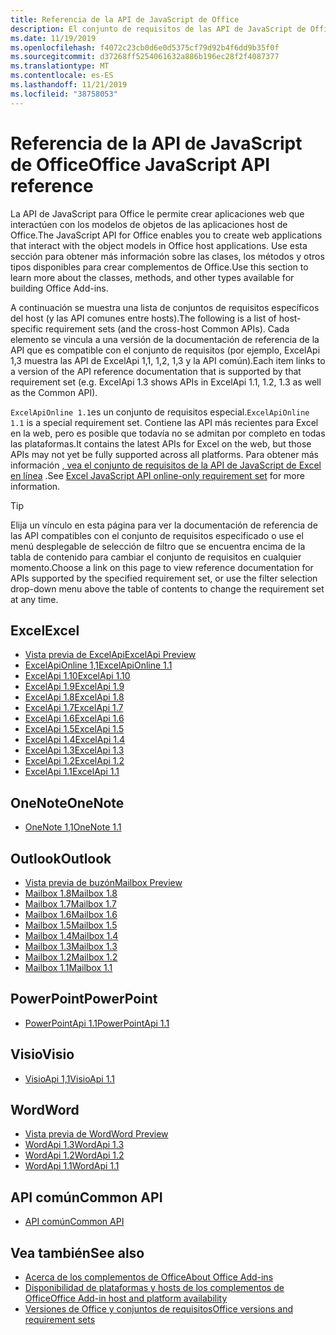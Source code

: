 ```yaml
---
title: Referencia de la API de JavaScript de Office
description: El conjunto de requisitos de las API de JavaScript de Office por host
ms.date: 11/19/2019
ms.openlocfilehash: f4072c23cb0d6e0d5375cf79d92b4f6dd9b35f0f
ms.sourcegitcommit: d37268ff5254061632a886b196ec28f2f4087377
ms.translationtype: MT
ms.contentlocale: es-ES
ms.lasthandoff: 11/21/2019
ms.locfileid: "38758053"
---
```

# <a name="office-javascript-api-reference"></a><span data-ttu-id="09c2b-103">Referencia de la API de JavaScript de Office</span><span class="sxs-lookup"><span data-stu-id="09c2b-103">Office JavaScript API reference</span></span>

<span data-ttu-id="09c2b-104">La API de JavaScript para Office le permite crear aplicaciones web que interactúen con los modelos de objetos de las aplicaciones host de Office.</span><span class="sxs-lookup"><span data-stu-id="09c2b-104">The JavaScript API for Office enables you to create web applications that interact with the object models in Office host applications.</span></span> <span data-ttu-id="09c2b-105">Use esta sección para obtener más información sobre las clases, los métodos y otros tipos disponibles para crear complementos de Office.</span><span class="sxs-lookup"><span data-stu-id="09c2b-105">Use this section to learn more about the classes, methods, and other types available for building Office Add-ins.</span></span>

<span data-ttu-id="09c2b-106">A continuación se muestra una lista de conjuntos de requisitos específicos del host (y las API comunes entre hosts).</span><span class="sxs-lookup"><span data-stu-id="09c2b-106">The following is a list of host-specific requirement sets (and the cross-host Common APIs).</span></span> <span data-ttu-id="09c2b-107">Cada elemento se vincula a una versión de la documentación de referencia de la API que es compatible con el conjunto de requisitos (por ejemplo, ExcelApi 1,3 muestra las API de ExcelApi 1,1, 1,2, 1,3 y la API común).</span><span class="sxs-lookup"><span data-stu-id="09c2b-107">Each item links to a version of the API reference documentation that is supported by that requirement set (e.g. ExcelApi 1.3 shows APIs in ExcelApi 1.1, 1.2, 1.3 as well as the Common API).</span></span>

<span data-ttu-id="09c2b-108">`ExcelApiOnline 1.1`es un conjunto de requisitos especial.</span><span class="sxs-lookup"><span data-stu-id="09c2b-108">`ExcelApiOnline 1.1` is a special requirement set.</span></span> <span data-ttu-id="09c2b-109">Contiene las API más recientes para Excel en la web, pero es posible que todavía no se admitan por completo en todas las plataformas.</span><span class="sxs-lookup"><span data-stu-id="09c2b-109">It contains the latest APIs for Excel on the web, but those APIs may not yet be fully supported across all platforms.</span></span> <span data-ttu-id="09c2b-110">Para obtener más información [, vea el conjunto de requisitos de la API de JavaScript de Excel en línea](/office/dev/add-ins/reference/requirement-sets/excel-api-online-requirement-set) .</span><span class="sxs-lookup"><span data-stu-id="09c2b-110">See [Excel JavaScript API online-only requirement set](/office/dev/add-ins/reference/requirement-sets/excel-api-online-requirement-set) for more information.</span></span>

> [!TIP]
> <span data-ttu-id="09c2b-111">Elija un vínculo en esta página para ver la documentación de referencia de las API compatibles con el conjunto de requisitos especificado o use el menú desplegable de selección de filtro que se encuentra encima de la tabla de contenido para cambiar el conjunto de requisitos en cualquier momento.</span><span class="sxs-lookup"><span data-stu-id="09c2b-111">Choose a link on this page to view reference documentation for APIs supported by the specified requirement set, or use the filter selection drop-down menu above the table of contents to change the requirement set at any time.</span></span>

## <a name="excel"></a><span data-ttu-id="09c2b-112">Excel</span><span class="sxs-lookup"><span data-stu-id="09c2b-112">Excel</span></span>

- [<span data-ttu-id="09c2b-113">Vista previa de ExcelApi</span><span class="sxs-lookup"><span data-stu-id="09c2b-113">ExcelApi Preview</span></span>](/javascript/api/excel?view=excel-js-preview)
- [<span data-ttu-id="09c2b-114">ExcelApiOnline 1,1</span><span class="sxs-lookup"><span data-stu-id="09c2b-114">ExcelApiOnline 1.1</span></span>](/javascript/api/excel?view=excel-js-online)
- [<span data-ttu-id="09c2b-115">ExcelApi 1.10</span><span class="sxs-lookup"><span data-stu-id="09c2b-115">ExcelApi 1.10</span></span>](/javascript/api/excel?view=excel-js-1.10)
- [<span data-ttu-id="09c2b-116">ExcelApi 1.9</span><span class="sxs-lookup"><span data-stu-id="09c2b-116">ExcelApi 1.9</span></span>](/javascript/api/excel?view=excel-js-1.9)
- [<span data-ttu-id="09c2b-117">ExcelApi 1.8</span><span class="sxs-lookup"><span data-stu-id="09c2b-117">ExcelApi 1.8</span></span>](/javascript/api/excel?view=excel-js-1.8)
- [<span data-ttu-id="09c2b-118">ExcelApi 1.7</span><span class="sxs-lookup"><span data-stu-id="09c2b-118">ExcelApi 1.7</span></span>](/javascript/api/excel?view=excel-js-1.7)
- [<span data-ttu-id="09c2b-119">ExcelApi 1.6</span><span class="sxs-lookup"><span data-stu-id="09c2b-119">ExcelApi 1.6</span></span>](/javascript/api/excel?view=excel-js-1.6)
- [<span data-ttu-id="09c2b-120">ExcelApi 1.5</span><span class="sxs-lookup"><span data-stu-id="09c2b-120">ExcelApi 1.5</span></span>](/javascript/api/excel?view=excel-js-1.5)
- [<span data-ttu-id="09c2b-121">ExcelApi 1.4</span><span class="sxs-lookup"><span data-stu-id="09c2b-121">ExcelApi 1.4</span></span>](/javascript/api/excel?view=excel-js-1.4)
- [<span data-ttu-id="09c2b-122">ExcelApi 1.3</span><span class="sxs-lookup"><span data-stu-id="09c2b-122">ExcelApi 1.3</span></span>](/javascript/api/excel?view=excel-js-1.3)
- [<span data-ttu-id="09c2b-123">ExcelApi 1.2</span><span class="sxs-lookup"><span data-stu-id="09c2b-123">ExcelApi 1.2</span></span>](/javascript/api/excel?view=excel-js-1.2)
- [<span data-ttu-id="09c2b-124">ExcelApi 1.1</span><span class="sxs-lookup"><span data-stu-id="09c2b-124">ExcelApi 1.1</span></span>](/javascript/api/excel?view=excel-js-1.1)

## <a name="onenote"></a><span data-ttu-id="09c2b-125">OneNote</span><span class="sxs-lookup"><span data-stu-id="09c2b-125">OneNote</span></span>

- [<span data-ttu-id="09c2b-126">OneNote 1,1</span><span class="sxs-lookup"><span data-stu-id="09c2b-126">OneNote 1.1</span></span>](/javascript/api/onenote?view=onenote-js-1.1)

## <a name="outlook"></a><span data-ttu-id="09c2b-127">Outlook</span><span class="sxs-lookup"><span data-stu-id="09c2b-127">Outlook</span></span>

- [<span data-ttu-id="09c2b-128">Vista previa de buzón</span><span class="sxs-lookup"><span data-stu-id="09c2b-128">Mailbox Preview</span></span>](/javascript/api/outlook?view=outlook-js-preview)
- [<span data-ttu-id="09c2b-129">Mailbox 1.8</span><span class="sxs-lookup"><span data-stu-id="09c2b-129">Mailbox 1.8</span></span>](/javascript/api/outlook?view=outlook-js-1.8)
- [<span data-ttu-id="09c2b-130">Mailbox 1.7</span><span class="sxs-lookup"><span data-stu-id="09c2b-130">Mailbox 1.7</span></span>](/javascript/api/outlook?view=outlook-js-1.7)
- [<span data-ttu-id="09c2b-131">Mailbox 1.6</span><span class="sxs-lookup"><span data-stu-id="09c2b-131">Mailbox 1.6</span></span>](/javascript/api/outlook?view=outlook-js-1.6)
- [<span data-ttu-id="09c2b-132">Mailbox 1.5</span><span class="sxs-lookup"><span data-stu-id="09c2b-132">Mailbox 1.5</span></span>](/javascript/api/outlook?view=outlook-js-1.5)
- [<span data-ttu-id="09c2b-133">Mailbox 1.4</span><span class="sxs-lookup"><span data-stu-id="09c2b-133">Mailbox 1.4</span></span>](/javascript/api/outlook?view=outlook-js-1.4)
- [<span data-ttu-id="09c2b-134">Mailbox 1.3</span><span class="sxs-lookup"><span data-stu-id="09c2b-134">Mailbox 1.3</span></span>](/javascript/api/outlook?view=outlook-js-1.3)
- [<span data-ttu-id="09c2b-135">Mailbox 1.2</span><span class="sxs-lookup"><span data-stu-id="09c2b-135">Mailbox 1.2</span></span>](/javascript/api/outlook?view=outlook-js-1.2)
- [<span data-ttu-id="09c2b-136">Mailbox 1.1</span><span class="sxs-lookup"><span data-stu-id="09c2b-136">Mailbox 1.1</span></span>](/javascript/api/outlook?view=outlook-js-1.1)

## <a name="powerpoint"></a><span data-ttu-id="09c2b-137">PowerPoint</span><span class="sxs-lookup"><span data-stu-id="09c2b-137">PowerPoint</span></span>

- [<span data-ttu-id="09c2b-138">PowerPointApi 1.1</span><span class="sxs-lookup"><span data-stu-id="09c2b-138">PowerPointApi 1.1</span></span>](/javascript/api/powerpoint?view=powerpoint-js-1.1)

## <a name="visio"></a><span data-ttu-id="09c2b-139">Visio</span><span class="sxs-lookup"><span data-stu-id="09c2b-139">Visio</span></span>

- [<span data-ttu-id="09c2b-140">VisioApi 1,1</span><span class="sxs-lookup"><span data-stu-id="09c2b-140">VisioApi 1.1</span></span>](/javascript/api/visio?view=visio-js-1.1)

## <a name="word"></a><span data-ttu-id="09c2b-141">Word</span><span class="sxs-lookup"><span data-stu-id="09c2b-141">Word</span></span>

- [<span data-ttu-id="09c2b-142">Vista previa de Word</span><span class="sxs-lookup"><span data-stu-id="09c2b-142">Word Preview</span></span>](/javascript/api/word?view=word-js-preview)
- [<span data-ttu-id="09c2b-143">WordApi 1.3</span><span class="sxs-lookup"><span data-stu-id="09c2b-143">WordApi 1.3</span></span>](/javascript/api/word?view=word-js-1.3)
- [<span data-ttu-id="09c2b-144">WordApi 1.2</span><span class="sxs-lookup"><span data-stu-id="09c2b-144">WordApi 1.2</span></span>](/javascript/api/word?view=word-js-1.2)
- [<span data-ttu-id="09c2b-145">WordApi 1.1</span><span class="sxs-lookup"><span data-stu-id="09c2b-145">WordApi 1.1</span></span>](/javascript/api/word?view=word-js-1.1)

## <a name="common-api"></a><span data-ttu-id="09c2b-146">API común</span><span class="sxs-lookup"><span data-stu-id="09c2b-146">Common API</span></span>

- [<span data-ttu-id="09c2b-147">API común</span><span class="sxs-lookup"><span data-stu-id="09c2b-147">Common API</span></span>](/javascript/api/office?view=common-js)

## <a name="see-also"></a><span data-ttu-id="09c2b-148">Vea también</span><span class="sxs-lookup"><span data-stu-id="09c2b-148">See also</span></span>

- [<span data-ttu-id="09c2b-149">Acerca de los complementos de Office</span><span class="sxs-lookup"><span data-stu-id="09c2b-149">About Office Add-ins</span></span>](/office/dev/add-ins/overview)
- [<span data-ttu-id="09c2b-150">Disponibilidad de plataformas y hosts de los complementos de Office</span><span class="sxs-lookup"><span data-stu-id="09c2b-150">Office Add-in host and platform availability</span></span>](/office/dev/add-ins/overview/office-add-in-availability)
- [<span data-ttu-id="09c2b-151">Versiones de Office y conjuntos de requisitos</span><span class="sxs-lookup"><span data-stu-id="09c2b-151">Office versions and requirement sets</span></span>](/office/dev/add-ins/develop/office-versions-and-requirement-sets)
